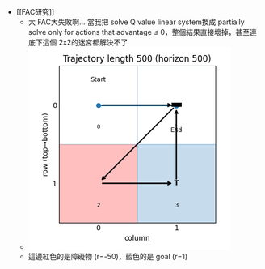 - [[FAC研究]]
	- 大 FAC大失敗啊... 當我把 solve Q value linear system換成 partially solve only for actions that advantage $\leq$ 0，整個結果直接壞掉，甚至連底下這個 2x2的迷宮都解決不了
	- ![Figure_1.png](../assets/Figure_1_1756342216350_0.png)
	- 這邊紅色的是障礙物 (r=-50)，藍色的是 goal (r=1)